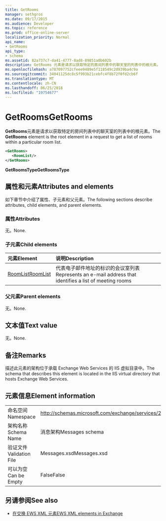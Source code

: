 ```yaml
---
title: GetRooms
manager: sethgros
ms.date: 09/17/2015
ms.audience: Developer
ms.topic: reference
ms.prod: office-online-server
localization_priority: Normal
api_name:
- GetRooms
api_type:
- schema
ms.assetid: 82a737c7-da41-4777-8ad8-89851a0b602b
description: GetRooms 元素是请求以获取特定的房间列表中的聊天室的列表中的根元素。
ms.openlocfilehash: a787097752cfeee9489e5f118549c2d939ba4c9a
ms.sourcegitcommit: 34041125dc8c5f993b21cebfc4f8b72f0fd2cb6f
ms.translationtype: MT
ms.contentlocale: zh-CN
ms.lasthandoff: 06/25/2018
ms.locfileid: "19754677"
---
```

# <a name="getrooms"></a><span data-ttu-id="0c844-103">GetRooms</span><span class="sxs-lookup"><span data-stu-id="0c844-103">GetRooms</span></span>

<span data-ttu-id="0c844-104">**GetRooms**元素是请求以获取特定的房间列表中的聊天室的列表中的根元素。</span><span class="sxs-lookup"><span data-stu-id="0c844-104">The **GetRooms** element is the root element in a request to get a list of rooms within a particular room list.</span></span> 
  
```XML
<GetRooms>
   <RoomList/>
</GetRooms>
```

 <span data-ttu-id="0c844-105">**GetRoomsType**</span><span class="sxs-lookup"><span data-stu-id="0c844-105">**GetRoomsType**</span></span>
## <a name="attributes-and-elements"></a><span data-ttu-id="0c844-106">属性和元素</span><span class="sxs-lookup"><span data-stu-id="0c844-106">Attributes and elements</span></span>

<span data-ttu-id="0c844-107">如下章节中介绍了属性、子元素和父元素。</span><span class="sxs-lookup"><span data-stu-id="0c844-107">The following sections describe attributes, child elements, and parent elements.</span></span>
  
### <a name="attributes"></a><span data-ttu-id="0c844-108">属性</span><span class="sxs-lookup"><span data-stu-id="0c844-108">Attributes</span></span>

<span data-ttu-id="0c844-109">无。</span><span class="sxs-lookup"><span data-stu-id="0c844-109">None.</span></span>
  
### <a name="child-elements"></a><span data-ttu-id="0c844-110">子元素</span><span class="sxs-lookup"><span data-stu-id="0c844-110">Child elements</span></span>

|<span data-ttu-id="0c844-111">**元素**</span><span class="sxs-lookup"><span data-stu-id="0c844-111">**Element**</span></span>|<span data-ttu-id="0c844-112">**说明**</span><span class="sxs-lookup"><span data-stu-id="0c844-112">**Description**</span></span>|
|:-----|:-----|
|[<span data-ttu-id="0c844-113">RoomList</span><span class="sxs-lookup"><span data-stu-id="0c844-113">RoomList</span></span>](roomlist.md) <br/> |<span data-ttu-id="0c844-114">代表电子邮件地址的标识的会议室列表</span><span class="sxs-lookup"><span data-stu-id="0c844-114">Represents an e-mail address that identifies a list of meeting rooms</span></span>  <br/> |
   
### <a name="parent-elements"></a><span data-ttu-id="0c844-115">父元素</span><span class="sxs-lookup"><span data-stu-id="0c844-115">Parent elements</span></span>

<span data-ttu-id="0c844-116">无。</span><span class="sxs-lookup"><span data-stu-id="0c844-116">None.</span></span>
  
## <a name="text-value"></a><span data-ttu-id="0c844-117">文本值</span><span class="sxs-lookup"><span data-stu-id="0c844-117">Text value</span></span>

<span data-ttu-id="0c844-118">无。</span><span class="sxs-lookup"><span data-stu-id="0c844-118">None.</span></span>
  
## <a name="remarks"></a><span data-ttu-id="0c844-119">备注</span><span class="sxs-lookup"><span data-stu-id="0c844-119">Remarks</span></span>

<span data-ttu-id="0c844-120">描述此元素的架构位于承载 Exchange Web Services 的 IIS 虚拟目录中。</span><span class="sxs-lookup"><span data-stu-id="0c844-120">The schema that describes this element is located in the IIS virtual directory that hosts Exchange Web Services.</span></span>
  
## <a name="element-information"></a><span data-ttu-id="0c844-121">元素信息</span><span class="sxs-lookup"><span data-stu-id="0c844-121">Element information</span></span>

|||
|:-----|:-----|
|<span data-ttu-id="0c844-122">命名空间</span><span class="sxs-lookup"><span data-stu-id="0c844-122">Namespace</span></span>  <br/> |http://schemas.microsoft.com/exchange/services/2006/messages  <br/> |
|<span data-ttu-id="0c844-123">架构名称</span><span class="sxs-lookup"><span data-stu-id="0c844-123">Schema Name</span></span>  <br/> |<span data-ttu-id="0c844-124">消息架构</span><span class="sxs-lookup"><span data-stu-id="0c844-124">Messages schema</span></span>  <br/> |
|<span data-ttu-id="0c844-125">验证文件</span><span class="sxs-lookup"><span data-stu-id="0c844-125">Validation File</span></span>  <br/> |<span data-ttu-id="0c844-126">Messages.xsd</span><span class="sxs-lookup"><span data-stu-id="0c844-126">Messages.xsd</span></span>  <br/> |
|<span data-ttu-id="0c844-127">可以为空</span><span class="sxs-lookup"><span data-stu-id="0c844-127">Can be Empty</span></span>  <br/> |<span data-ttu-id="0c844-128">False</span><span class="sxs-lookup"><span data-stu-id="0c844-128">False</span></span>  <br/> |
   
## <a name="see-also"></a><span data-ttu-id="0c844-129">另请参阅</span><span class="sxs-lookup"><span data-stu-id="0c844-129">See also</span></span>



- [<span data-ttu-id="0c844-130">在交换 EWS XML 元素</span><span class="sxs-lookup"><span data-stu-id="0c844-130">EWS XML elements in Exchange</span></span>](ews-xml-elements-in-exchange.md)

